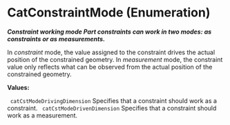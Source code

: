 # CatConstraintMode (Enumeration)

**_Constraint working mode
Part constraints can work in two modes: as constraints or as measurements._**

In _constraint_ mode, the value assigned to the constraint drives the actual position of the constrained geometry.
In _measurement_ mode, the constraint value only reflects what can be observed from the actual position of the constrained geometry.

**Values:**

` catCstModeDrivingDimension`      Specifies that a constraint should work as a constraint.
` catCstModeDrivenDimension`      Specifies that a constraint should work as a measurement.